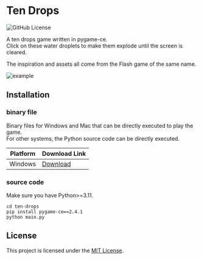 # Ten Drops

![GitHub License](https://img.shields.io/github/license/chyok/ten-drops)

A ten drops game written in pygame-ce.  
Click on these water droplets to make them explode until the screen is cleared.

The inspiration and assets all come from the Flash game of the same name.

![example](https://github.com/chyok/ten-drops/assets/32629225/a7023b9f-4035-4290-8b5e-768e119ecc5e)

## Installation

### binary file

Binary files for Windows and Mac that can be directly executed to play the game.  
For other systems, the Python source code can be directly executed.

| Platform | Download Link                                    | 
|----------|--------------------------------------------------|
| Windows  | [Download](https://example.com/windows-download) |

### source code
Make sure you have Python>=3.11.

```
cd ten-drops
pip install pygame-ce==2.4.1
python main.py
```

## License

This project is licensed under the [MIT License](LICENSE).

